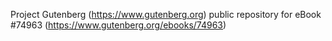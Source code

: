 Project Gutenberg (https://www.gutenberg.org) public repository for
eBook #74963 (https://www.gutenberg.org/ebooks/74963)

